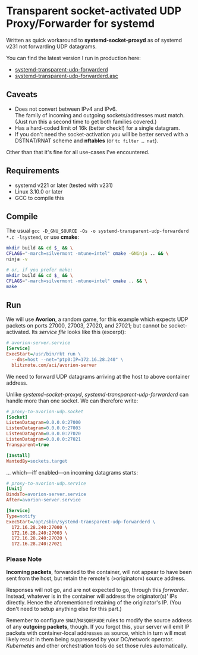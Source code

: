 # Transparent socket-activated UDP Proxy/Forwarder for systemd

Written as quick workaround to
**systemd-socket-proxyd** as of systemd v231 not forwarding UDP datagrams.

You can find the latest version I run in production here:

 * [systemd-transparent-udp-forwarderd](https://s.blitznote.com/debs/ubuntu/amd64/systemd-transparent-udp-forwarderd)
 * [systemd-transparent-udp-forwarderd.asc](https://s.blitznote.com/debs/ubuntu/amd64/systemd-transparent-udp-forwarderd.asc)

## Caveats

 * Does not convert between IPv4 and IPv6.  
   The family of incoming and outgoing sockets/addresses must match.  
   (Just run this a second time to get both families covered.)
 * Has a hard-coded limit of 16k (better check!) for a single datagram.
 * If you don't need the socket-activation you will be better served with
   a DSTNAT/RNAT scheme and **nftables** (or `tc filter … nat`).

Other than that it's fine for all use-cases I've encountered.

## Requirements

 * systemd v221 or later (tested with v231)
 * Linux 3.10.0 or later
 * GCC to compile this

## Compile

The usual `gcc -D_GNU_SOURCE -Os -o systemd-transparent-udp-forwarderd *.c -lsystemd`,
or use **cmake**:

```bash
mkdir build && cd $_ && \
CFLAGS="-march=silvermont -mtune=intel" cmake -GNinja .. && \
ninja -v

# or, if you prefer make:
mkdir build && cd $_ && \
CFLAGS="-march=silvermont -mtune=intel" cmake .. && \
make
```

## Run

We will use **Avorion**, a random game, for this example
which expects UDP packets on ports 27000, 27003, 27020, and 27021; but cannot be socket-activated.
Its *service file* looks like this (excerpt):

```ini
# avorion-server.service
[Service]
ExecStart=/usr/bin/rkt run \
  --dns=host --net="ptp0:IP=172.16.28.240" \
  blitznote.com/aci/avorion-server
```

We need to forward UDP datagrams arriving at the host to above container address.

Unlike *systemd-socket-proxyd*, *systemd-transparent-udp-forwarderd* can handle more than one socket.
We can therefore write:

```ini
# proxy-to-avorion-udp.socket
[Socket]
ListenDatagram=0.0.0.0:27000
ListenDatagram=0.0.0.0:27003
ListenDatagram=0.0.0.0:27020
ListenDatagram=0.0.0.0:27021
Transparent=true

[Install]
WantedBy=sockets.target
```

… which—iff enabled—on incoming datagrams starts:

```ini
# proxy-to-avorion-udp.service
[Unit]
BindsTo=avorion-server.service
After=avorion-server.service

[Service]
Type=notify
ExecStart=/opt/sbin/systemd-transparent-udp-forwarderd \
  172.16.28.240:27000 \
  172.16.28.240:27003 \
  172.16.28.240:27020 \
  172.16.28.240:27021
```

### Please Note

**Incoming packets**, forwarded to the container, will not appear to have been sent from the host,
but retain the remote's (»originator«) source address.

Responses will not go, and are not expected to go, through this *forwarder*.
Instead, whatever is in the container will address the originator(s)' IPs directly.
Hence the aforementioned retaining of the originator's IP.
(You don't need to setup anything else for this part.)

Remember to configure `SNAT`/`MASQUERADE` rules to modify the source address of any **outgoing packets**, though.
If you forgot this, your server will emit IP packets with container-local addresses as source,
which in turn will most likely result in them being suppressed by your DC/network operator.
*Kubernetes* and other orchestration tools do set those rules automatically.
